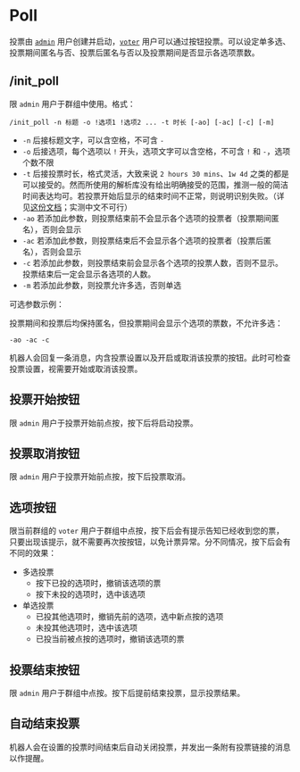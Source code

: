 # Poll

投票由 [`admin`](admin.md) 用户创建并启动，[`voter`](voter.md) 用户可以通过按钮投票。可以设定单多选、投票期间匿名与否、投票后匿名与否以及投票期间是否显示各选项票数。

## /init_poll
限 `admin` 用户于群组中使用。格式：
```
/init_poll -n 标题 -o !选项1 !选项2 ... -t 时长 [-ao] [-ac] [-c] [-m]
```
* `-n` 后接标题文字，可以含空格，不可含 `-` 
* `-o` 后接选项，每个选项以 `!` 开头，选项文字可以含空格，不可含 `!` 和 `-`，选项个数不限
* `-t` 后接投票时长，格式灵活，大致来说 `2 hours 30 mins`、`1w 4d` 之类的都是可以接受的。然而所使用的解析库没有给出明确接受的范围，推测一般的简洁时间表达均可。若投票开始后显示的结束时间不正常，则说明识别失败。（详见[这份文档](https://dateparser.readthedocs.io/en/latest/#relative-dates)；实测中文不可行）
* `-ao` 若添加此参数，则投票结束前不会显示各个选项的投票者（投票期间匿名），否则会显示
* `-ac` 若添加此参数，则投票结束后不会显示各个选项的投票者（投票后匿名），否则会显示
* `-c` 若添加此参数，则投票结束前会显示各个选项的投票人数，否则不显示。投票结束后一定会显示各选项的人数。
* `-m` 若添加此参数，则投票允许多选，否则单选

可选参数示例：

投票期间和投票后均保持匿名，但投票期间会显示个选项的票数，不允许多选：
```
-ao -ac -c
```

机器人会回复一条消息，内含投票设置以及开启或取消该投票的按钮。此时可检查投票设置，视需要开始或取消该投票。

## 投票开始按钮

限 `admin` 用户于投票开始前点按，按下后将启动投票。

## 投票取消按钮

限 `admin` 用户于投票开始前点按，按下后投票取消。

## 选项按钮

限当前群组的 `voter` 用户于群组中点按，按下后会有提示告知已经收到您的票，只要出现该提示，就不需要再次按按钮，以免计票异常。分不同情况，按下后会有不同的效果：

* 多选投票
    * 按下已投的选项时，撤销该选项的票
    * 按下未投的选项时，选中该选项
* 单选投票
    * 已投其他选项时，撤销先前的选项，选中新点按的选项
    * 未投其他选项时，选中该选项
    * 已投当前被点按的选项时，撤销该选项的票

## 投票结束按钮

限 `admin` 用户于群组中点按。按下后提前结束投票，显示投票结果。

## 自动结束投票

机器人会在设置的投票时间结束后自动关闭投票，并发出一条附有投票链接的消息以作提醒。
